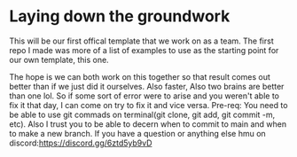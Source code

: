 # Laying down the groundwork




This will be our first offical template that we work on as a team. The first repo I made was more of a list of examples to use as the starting point for our own template, this one. 




The hope is we can both work on this together so that result comes out better than if we just did it ourselves. Also faster, Also two brains are better than one lol. So if some sort of error were to arise and you weren't able to fix it that day, I can come on try to fix it and vice versa. Pre-req: You need to be able to use git commads on terminal(git clone, git add, git commit -m, etc). Also I trust you to be able to decern when to commit to main and when to make a new branch. If you have a question or anything else hmu on discord:https://discord.gg/6ztd5yb9vD
